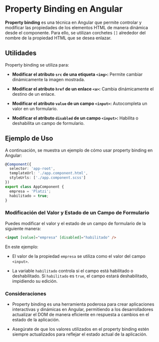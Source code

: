 # Property Binding en Angular

**Property binding** es una técnica en Angular que permite controlar y modificar las propiedades de los elementos HTML de manera dinámica desde el componente. Para ello, se utilizan corchetes `[]` alrededor del nombre de la propiedad HTML que se desea enlazar.

## Utilidades

Property binding se utiliza para:

- **Modificar el atributo `src` de una etiqueta `<img>`:** Permite cambiar dinámicamente la imagen mostrada.

- **Modificar el atributo `href` de un enlace `<a>`:** Cambia dinámicamente el destino de un enlace.

- **Modificar el atributo `value` de un campo `<input>`:** Autocompleta un valor en un formulario.

- **Modificar el atributo `disabled` de un campo `<input>`:** Habilita o deshabilita un campo de formulario.

## Ejemplo de Uso

A continuación, se muestra un ejemplo de cómo usar property binding en Angular:

```typescript
@Component({
  selector: 'app-root',
  templateUrl: './app.component.html',
  styleUrls: ['./app.component.scss']
})
export class AppComponent {
  empresa = 'Platzi';
  habilitado = true;
}
```

### Modificación del Valor y Estado de un Campo de Formulario

Puedes modificar el valor y el estado de un campo de formulario de la siguiente manera:

```html
<input [value]="empresa" [disabled]="habilitado" />
```

En este ejemplo:

- El valor de la propiedad `empresa` se utiliza como el valor del campo `<input>`.

- La variable `habilitado` controla si el campo está habilitado o deshabilitado. Si `habilitado` es `true`, el campo estará deshabilitado, impidiendo su edición.

### Consideraciones

- Property binding es una herramienta poderosa para crear aplicaciones interactivas y dinámicas en Angular, permitiendo a los desarrolladores actualizar el DOM de manera eficiente en respuesta a cambios en el estado de la aplicación.

- Asegúrate de que los valores utilizados en el property binding estén siempre actualizados para reflejar el estado actual de la aplicación.
